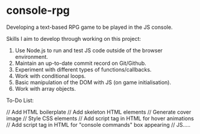 # console-rpg

Developing a text-based RPG game to be played in the JS console.

Skills I aim to develop through working on this project:

1. Use Node.js to run and test JS code outside of the browser environment.
2. Maintain an up-to-date commit record on Git/Github.
3. Experiment with different types of functions/callbacks.
4. Work with conditional loops.
5. Basic manipulation of the DOM with JS (on game initialisation).
6. Work with array objects.

To-Do List:

// Add HTML boilerplate
// Add skeleton HTML elements
// Generate cover image
// Style CSS elements
// Add script tag in HTML for hover animations
// Add script tag in HTML for "console commands" box appearing
// JS.....
